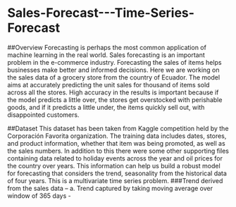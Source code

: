 # Sales-Forecast---Time-Series-Forecast
##Overview
Forecasting is perhaps the most common application of machine learning in the real world. Sales forecasting is an important problem in the e-commerce industry. Forecasting the sales of items helps businesses make better and informed decisions. 
Here we are working on the sales data of a grocery store from the country of Ecuador. The model aims at accurately predicting the unit sales for thousand of items sold across all the stores. High accuracy in the results is important because if the model predicts a little over, the stores get overstocked with perishable goods, and if it predicts a little under, the items quickly sell out, with disappointed customers.

##Dataset
This dataset has been taken from Kaggle competition held by the Corporación Favorita organization. The training data includes dates, stores, and product information, whether that item was being promoted, as well as the sales numbers. In addition to this there were some other supporting files containing data related to holiday events across the year and oil prices for the country over years. This information can help us build a robust model for forecasting that considers the trend, seasonality from the historical data of four years. This is a multivariate time series problem.
###Trend derived from the sales data –
a.	Trend captured by taking moving average over window of 365 days -
